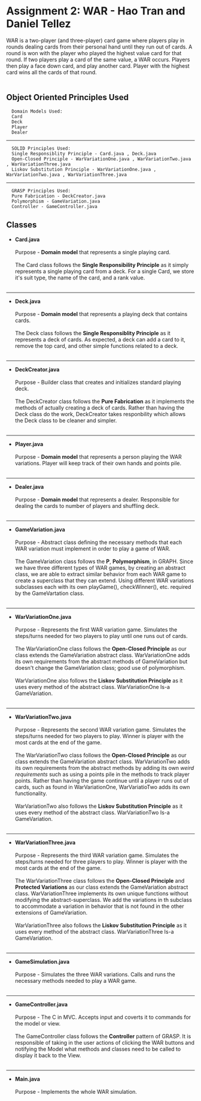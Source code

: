 # Assignment 2: WAR - Hao Tran and Daniel Tellez

WAR is a two-player (and three-player) card game where players play in rounds
dealing cards from their personal hand until they run out of cards.  A round is won
with the player who played the highest value card for that round.  If two players
play a card of the same value, a WAR occurs.  Players then play a face down card,
and play another card.  Player with the highest card wins all the cards of that round. <br /><br />

## Object Oriented Principles Used
      Domain Models Used: 
      Card
      Deck
      Player
      Dealer
      
---------------------------------------------------------------------------------------------------------------------------------------------------------------------------------
      SOLID Principles Used:
      Single Responsiblity Principle - Card.java , Deck.java     
      Open-Closed Principle - WarVariationOne.java , WarVariationTwo.java , WarVariationThree.java
      Liskov Substitution Principle - WarVariationOne.java , WarVariationTwo.java , WarVariationThree.java
      
---------------------------------------------------------------------------------------------------------------------------------------------------------------------------------
      GRASP Principles Used:
      Pure Fabrication - DeckCreator.java
      Polymorphism - GameVariation.java
      Controller - GameController.java

## Classes 

* **Card.java**<br /><br />
      Purpose - **Domain model** that represents a single playing card.<br /><br />
      The Card class follows the **Single Responsibility Principle** as it simply represents a single playing card from a deck.  For a single Card, we store it's suit type, the         name of the card, and a rank value.<br /><br />
---------------------------------------------------------------------------------------------------------------------------------------------------------------------------------
      
* **Deck.java**<br /><br />
      Purpose - **Domain model** that represents a playing deck that contains cards. <br /><br />
      The Deck class follows the **Single Responsiblity Principle** as it represents a deck of cards.  As expected, a deck can add a card to it, remove the top card, and other           simple functions related to a deck. <br /><br />
---------------------------------------------------------------------------------------------------------------------------------------------------------------------------------

* **DeckCreator.java**<br /><br />
      Purpose - Builder class that creates and initializes standard playing deck.<br /><br />
      The DeckCreator class follows the **Pure Fabrication** as it implements the methods of actually creating a deck of cards.  Rather than having the Deck class do the work,           DeckCreator takes responbility which allows the Deck class to be cleaner and simpler.  <br /><br />
---------------------------------------------------------------------------------------------------------------------------------------------------------------------------------
      
      
      
* **Player.java**<br /><br />
      Purpose - **Domain model** that represents a person playing the WAR variations.  Player will keep track of their own hands and points pile.<br /><br />
---------------------------------------------------------------------------------------------------------------------------------------------------------------------------------
      
* **Dealer.java**<br /><br />
      Purpose - **Domain model** that represents a dealer.  Responsible for dealing the cards to number of players and shuffling deck.<br /><br />
---------------------------------------------------------------------------------------------------------------------------------------------------------------------------------

* **GameVariation.java**<br /><br />
      Purpose - Abstract class defining the necessary methods that each WAR variation must implement in order to play a game of WAR.<br /><br />
      The GameVariation class follows the **P**, **Polymorphism**, in GRAPH.  Since we have three different types of WAR games, by creating an abstract class, we are able to             extract similar behavior from each WAR game to create a superclass that they can extend.  Using different WAR variations subclasses each with its own playGame(),                 checkWinner(), etc. required by the GameVartation class. <br /><br />
---------------------------------------------------------------------------------------------------------------------------------------------------------------------------------

* **WarVariationOne.java**<br /><br />
      Purpose - Represents the first WAR variation game. Simulates the steps/turns needed for two players to play until one runs out of cards.<br /><br />
      The WarVariationOne class follows the **Open-Closed Principle** as our class extends the GameVariation abstract class.  WarVariationOne adds its own requirements from the       abstract methods of GameVariation but doesn't change the GameVariation class; good use of polymorphism.<br /><br />
      WarVariationOne also follows the **Liskov Substitution Principle** as it uses every method of the abstract class.  WarVariationOne Is-a GameVariation.<br /><br />
---------------------------------------------------------------------------------------------------------------------------------------------------------------------------------
      
      
* **WarVariationTwo.java**<br /><br />
      Purpose - Represents the second WAR variation game. Simulates the steps/turns needed for two players to play.  Winner is player with the most cards at the end of the game.         <br /><br />
      The WarVariationTwo class follows the **Open-Closed Principle** as our class extends the GameVariation abstract class.  WarVariationTwo adds its own requirements from the       abstract methods by adding its own *weird requirements* such as using a points pile in the methods to track player points.  Rather than having the game continue until a         player runs out of cards, such as found in WarVariationOne, WarVariatioTwo adds its own functionality.<br /><br />
      WarVariationTwo also follows the **Liskov Substitution Principle** as it uses every method of the abstract class.  WarVariationTwo Is-a GameVariation.<br /><br />
---------------------------------------------------------------------------------------------------------------------------------------------------------------------------------
 
* **WarVariationThree.java**<br /><br />
      Purpose - Represents the third WAR variation game.  Simulates the steps/turns needed for three players to play.  Winner is player with the most cards at the end of the           game.  <br /><br />
      The WarVariationThree class follows the **Open-Closed Principle** and **Protected Variations** as our class extends the GameVariation abstract class.  WarVariationThree         implements its own unique functions without modifying the abstract-superclass.  We add the variations in th subclass to accommodate a variation in behavior that is not           found in the other extensions of GameVariation.<br /><br />
      WarVariationThree also follows the **Liskov Substitution Principle** as it uses every method of the abstract class.  WarVariationThree Is-a GameVariation.<br /><br />
---------------------------------------------------------------------------------------------------------------------------------------------------------------------------------

      
* **GameSimulation.java**<br /><br />
      Purpose - Simulates the three WAR variations.  Calls and runs the necessary methods needed to play a WAR game.<br /><br />
---------------------------------------------------------------------------------------------------------------------------------------------------------------------------------

* **GameController.java**<br /><br />
      Purpose - The C in MVC.  Accepts input and coverts it to commands for the model or view.  <br /><br />
      The GameController class follows the **Controller** pattern of GRASP.  It is responsible of taking in the user actions of clicking the WAR buttons and notifying the Model       what methods and classes need to be called to display it back to the View.<br /><br />
---------------------------------------------------------------------------------------------------------------------------------------------------------------------------------
      
* **Main.java** <br /><br />
      Purpose - Implements the whole WAR simulation.

